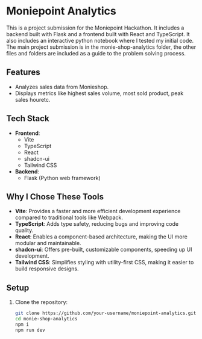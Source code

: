 # Moniepoint Analytics

This is a project submission for the Moniepoint Hackathon. It includes a backend built with Flask and a frontend built with React and TypeScript. It also includes an interactive python notebook where I tested my initial code. The main project submission is in the monie-shop-analytics folder, the other files and folders are included as a guide to the problem solving process.

## Features
- Analyzes sales data from Monieshop.
- Displays metrics like highest sales volume, most sold product, peak sales houretc.

## Tech Stack
- **Frontend**:
  - Vite 
  - TypeScript 
  - React 
  - shadcn-ui
  - Tailwind CSS 
- **Backend**:
  - Flask (Python web framework)

## Why I Chose These Tools
- **Vite**: Provides a faster and more efficient development experience compared to traditional tools like Webpack.
- **TypeScript**: Adds type safety, reducing bugs and improving code quality.
- **React**: Enables a component-based architecture, making the UI more modular and maintainable.
- **shadcn-ui**: Offers pre-built, customizable components, speeding up UI development.
- **Tailwind CSS**: Simplifies styling with utility-first CSS, making it easier to build responsive designs.

## Setup
1. Clone the repository:
   ```bash
   git clone https://github.com/your-username/moniepoint-analytics.git
   cd monie-shop-analytics
   npm i
   npm run dev
